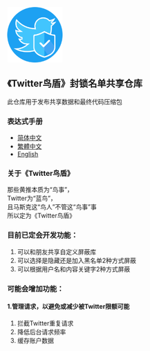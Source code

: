 <img alt="logo" src="assets/logo.svg" width="128">

## 《Twitter鸟盾》封锁名单共享仓库

此仓库用于发布共享数据和最终代码压缩包

### 表达式手册
- [简体中文](./doc/el-cn.md)  
- [繁體中文](./doc/el-tw.md)  
- [English](./doc/el-en.md)  

### 关于《Twitter鸟盾》

那些黄推本质为“鸟事”，  
Twitter为“蓝鸟”，  
且马斯克这“鸟人”不管这“鸟事”事  
所以定为《Twitter鸟盾》

### 目前已定会开发功能：
1. 可以和朋友共享自定义屏蔽库  
2. 可以选择是隐藏还是加入黑名单2种方式屏蔽  
3. 可以根据用户名和内容关键字2种方式屏蔽  

[//]: # ()
[//]: # (### 目前开发进度：)

[//]: # (1. 已经完成关键字、规则分类编辑和存储)


### 可能会增加功能：
#### 1.管理请求，以避免或减少被Twitter限额可能
1. 拦截Twitter重复请求  
2. 降低后台请求频率  
3. 缓存账户数据
